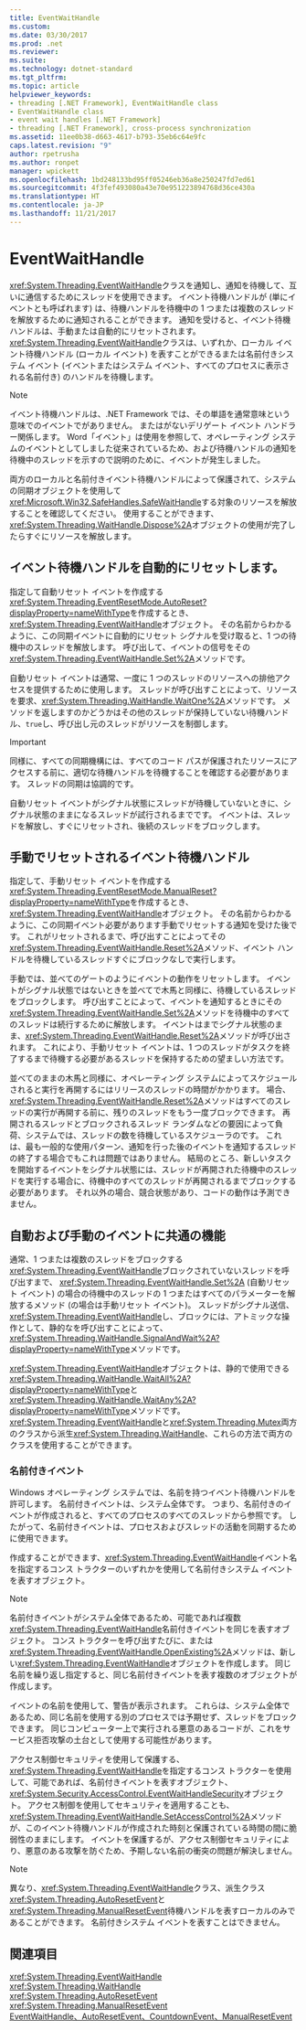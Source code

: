 ```yaml
---
title: EventWaitHandle
ms.custom: 
ms.date: 03/30/2017
ms.prod: .net
ms.reviewer: 
ms.suite: 
ms.technology: dotnet-standard
ms.tgt_pltfrm: 
ms.topic: article
helpviewer_keywords:
- threading [.NET Framework], EventWaitHandle class
- EventWaitHandle class
- event wait handles [.NET Framework]
- threading [.NET Framework], cross-process synchronization
ms.assetid: 11ee0b38-d663-4617-b793-35eb6c64e9fc
caps.latest.revision: "9"
author: rpetrusha
ms.author: ronpet
manager: wpickett
ms.openlocfilehash: 1bd248133bd95ff05246eb36a8e250247fd7ed61
ms.sourcegitcommit: 4f3fef493080a43e70e951223894768d36ce430a
ms.translationtype: HT
ms.contentlocale: ja-JP
ms.lasthandoff: 11/21/2017
---
```

# <a name="eventwaithandle"></a>EventWaitHandle
<xref:System.Threading.EventWaitHandle>クラスを通知し、通知を待機して、互いに通信するためにスレッドを使用できます。 イベント待機ハンドルが (単にイベントとも呼ばれます) は、待機ハンドルを待機中の 1 つまたは複数のスレッドを解放するために通知されることができます。 通知を受けると、イベント待機ハンドルは、手動または自動的にリセットされます。 <xref:System.Threading.EventWaitHandle>クラスは、いずれか、ローカル イベント待機ハンドル (ローカル イベント) を表すことができるまたは名前付きシステム イベント (イベントまたはシステム イベント、すべてのプロセスに表示される名前付き) のハンドルを待機します。  
  
> [!NOTE]
>  イベント待機ハンドルは、.NET Framework では、その単語を通常意味という意味でのイベントでがありません。 またはがないデリゲート イベント ハンドラー関係します。 Word「イベント」は使用を参照して、オペレーティング システムのイベントとしてしました従来されているため、および待機ハンドルの通知を待機中のスレッドを示すので説明のために、イベントが発生しました。  
  
 両方のローカルと名前付きイベント待機ハンドルによって保護されて、システムの同期オブジェクトを使用して<xref:Microsoft.Win32.SafeHandles.SafeWaitHandle>する対象のリソースを解放することを確認してください。 使用することができます、<xref:System.Threading.WaitHandle.Dispose%2A>オブジェクトの使用が完了したらすぐにリソースを解放します。  
  
## <a name="event-wait-handles-that-reset-automatically"></a>イベント待機ハンドルを自動的にリセットします。  
 指定して自動リセット イベントを作成する<xref:System.Threading.EventResetMode.AutoReset?displayProperty=nameWithType>を作成するとき、<xref:System.Threading.EventWaitHandle>オブジェクト。 その名前からわかるように、この同期イベントに自動的にリセット シグナルを受け取ると、1 つの待機中のスレッドを解放します。 呼び出して、イベントの信号をその<xref:System.Threading.EventWaitHandle.Set%2A>メソッドです。  
  
 自動リセット イベントは通常、一度に 1 つのスレッドのリソースへの排他アクセスを提供するために使用します。 スレッドが呼び出すことによって、リソースを要求、<xref:System.Threading.WaitHandle.WaitOne%2A>メソッドです。 メソッドを返しますのかどうかはその他のスレッドが保持していない待機ハンドル、`true`し、呼び出し元のスレッドがリソースを制御します。  
  
> [!IMPORTANT]
>  同様に、すべての同期機構には、すべてのコード パスが保護されたリソースにアクセスする前に、適切な待機ハンドルを待機することを確認する必要があります。 スレッドの同期は協調的です。  
  
 自動リセット イベントがシグナル状態にスレッドが待機していないときに、シグナル状態のままになるスレッドが試行されるまでです。 イベントは、スレッドを解放し、すぐにリセットされ、後続のスレッドをブロックします。  
  
## <a name="event-wait-handles-that-reset-manually"></a>手動でリセットされるイベント待機ハンドル  
 指定して、手動リセット イベントを作成する<xref:System.Threading.EventResetMode.ManualReset?displayProperty=nameWithType>を作成するとき、<xref:System.Threading.EventWaitHandle>オブジェクト。 その名前からわかるように、この同期イベント必要があります手動でリセットする通知を受けた後です。 これがリセットされるまで、呼び出すことによってその<xref:System.Threading.EventWaitHandle.Reset%2A>メソッド、イベント ハンドルを待機しているスレッドすぐにブロックなしで実行します。  
  
 手動では、並べてのゲートのようにイベントの動作をリセットします。 イベントがシグナル状態ではないときを並べてで木馬と同様に、待機しているスレッドをブロックします。 呼び出すことによって、イベントを通知するときにその<xref:System.Threading.EventWaitHandle.Set%2A>メソッドを待機中のすべてのスレッドは続行するために解放します。 イベントはまでシグナル状態のまま、<xref:System.Threading.EventWaitHandle.Reset%2A>メソッドが呼び出されます。 これにより、手動リセット イベントは、1 つのスレッドがタスクを終了するまで待機する必要があるスレッドを保持するための望ましい方法です。  
  
 並べてのままの木馬と同様に、オペレーティング システムによってスケジュールされると実行を再開するにはリリースのスレッドの時間がかかります。 場合、<xref:System.Threading.EventWaitHandle.Reset%2A>メソッドはすべてのスレッドの実行が再開する前に、残りのスレッドをもう一度ブロックできます。 再開されるスレッドとブロックされるスレッド ランダムなどの要因によって負荷、システムでは、スレッドの数を待機しているスケジューラのです。 これは、最も一般的な使用パターン、通知を行った後のイベントを通知するスレッドの終了する場合でもこれは問題ではありません。 結局のところ、新しいタスクを開始するイベントをシグナル状態には、スレッドが再開された待機中のスレッドを実行する場合に、待機中のすべてのスレッドが再開されるまでブロックする必要があります。 それ以外の場合、競合状態があり、コードの動作は予測できません。  
  
## <a name="features-common-to-automatic-and-manual-events"></a>自動および手動のイベントに共通の機能  
 通常、1 つまたは複数のスレッドをブロックする<xref:System.Threading.EventWaitHandle>ブロックされていないスレッドを呼び出すまで、 <xref:System.Threading.EventWaitHandle.Set%2A> (自動リセット イベント) の場合の待機中のスレッドの 1 つまたはすべてのパラメーターを解放するメソッド (の場合は手動リセット イベント)。 スレッドがシグナル送信、<xref:System.Threading.EventWaitHandle>し、ブロックには、アトミックな操作として、静的なを呼び出すことによって、<xref:System.Threading.WaitHandle.SignalAndWait%2A?displayProperty=nameWithType>メソッドです。  
  
 <xref:System.Threading.EventWaitHandle>オブジェクトは、静的で使用できる<xref:System.Threading.WaitHandle.WaitAll%2A?displayProperty=nameWithType>と<xref:System.Threading.WaitHandle.WaitAny%2A?displayProperty=nameWithType>メソッドです。 <xref:System.Threading.EventWaitHandle>と<xref:System.Threading.Mutex>両方のクラスから派生<xref:System.Threading.WaitHandle>、これらの方法で両方のクラスを使用することができます。  
  
### <a name="named-events"></a>名前付きイベント  
 Windows オペレーティング システムでは、名前を持つイベント待機ハンドルを許可します。 名前付きイベントは、システム全体です。 つまり、名前付きのイベントが作成されると、すべてのプロセスのすべてのスレッドから参照です。 したがって、名前付きイベントは、プロセスおよびスレッドの活動を同期するために使用できます。  
  
 作成することができます、<xref:System.Threading.EventWaitHandle>イベント名を指定するコンス トラクターのいずれかを使用して名前付きシステム イベントを表すオブジェクト。  
  
> [!NOTE]
>  名前付きイベントがシステム全体であるため、可能であれば複数<xref:System.Threading.EventWaitHandle>名前付きイベントを同じを表すオブジェクト。 コンス トラクターを呼び出すたびに、または<xref:System.Threading.EventWaitHandle.OpenExisting%2A>メソッドは、新しい<xref:System.Threading.EventWaitHandle>オブジェクトを作成します。 同じ名前を繰り返し指定すると、同じ名前付きイベントを表す複数のオブジェクトが作成します。  
  
 イベントの名前を使用して、警告が表示されます。 これらは、システム全体であるため、同じ名前を使用する別のプロセスでは予期せず、スレッドをブロックできます。 同じコンピューター上で実行される悪意のあるコードが、これをサービス拒否攻撃の土台として使用する可能性があります。  
  
 アクセス制御セキュリティを使用して保護する、<xref:System.Threading.EventWaitHandle>を指定するコンス トラクターを使用して、可能であれば、名前付きイベントを表すオブジェクト、<xref:System.Security.AccessControl.EventWaitHandleSecurity>オブジェクト。 アクセス制御を使用してセキュリティを適用することも、<xref:System.Threading.EventWaitHandle.SetAccessControl%2A>メソッドが、このイベント待機ハンドルが作成された時刻と保護されている時間の間に脆弱性のままにします。 イベントを保護するが、アクセス制御セキュリティにより、悪意のある攻撃を防ぐため、予期しない名前の衝突の問題が解決しません。  
  
> [!NOTE]
>  異なり、<xref:System.Threading.EventWaitHandle>クラス、派生クラス<xref:System.Threading.AutoResetEvent>と<xref:System.Threading.ManualResetEvent>待機ハンドルを表すローカルのみであることができます。 名前付きシステム イベントを表すことはできません。  
  
## <a name="see-also"></a>関連項目  
 <xref:System.Threading.EventWaitHandle>  
 <xref:System.Threading.WaitHandle>  
 <xref:System.Threading.AutoResetEvent>  
 <xref:System.Threading.ManualResetEvent>  
 [EventWaitHandle、AutoResetEvent、CountdownEvent、ManualResetEvent](../../../docs/standard/threading/eventwaithandle-autoresetevent-countdownevent-manualresetevent.md)

